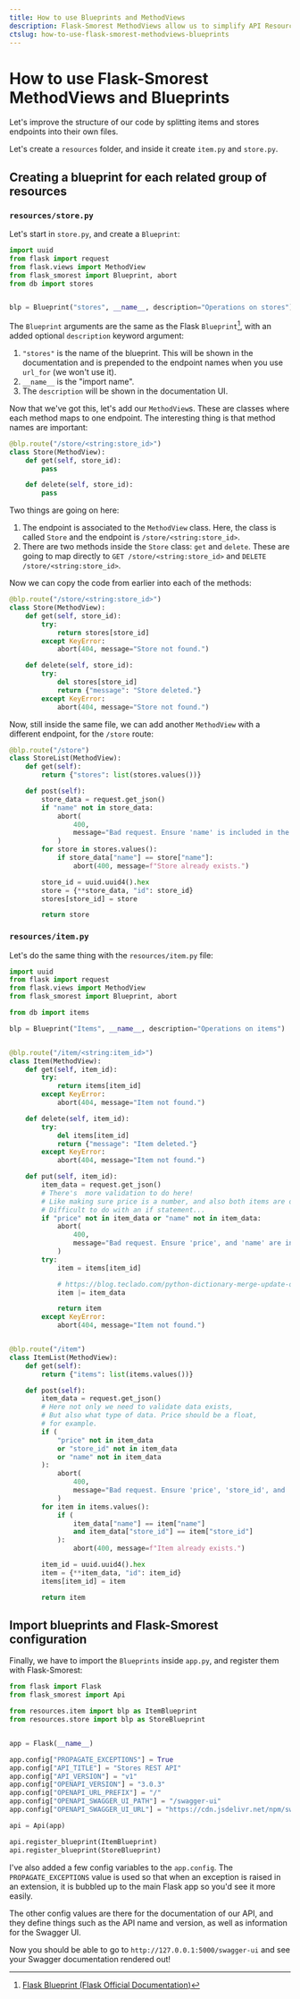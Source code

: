 ```yaml
---
title: How to use Blueprints and MethodViews
description: Flask-Smorest MethodViews allow us to simplify API Resources by defining all methods that interact with the resource in one Python class.
ctslug: how-to-use-flask-smorest-methodviews-blueprints
---
```


# How to use Flask-Smorest MethodViews and Blueprints

Let's improve the structure of our code by splitting items and stores endpoints into their own files.

Let's create a `resources` folder, and inside it create `item.py` and `store.py`.

## Creating a blueprint for each related group of resources

### `resources/store.py`

Let's start in `store.py`, and create a `Blueprint`:

```py title="resources/store.py"
import uuid
from flask import request
from flask.views import MethodView
from flask_smorest import Blueprint, abort
from db import stores


blp = Blueprint("stores", __name__, description="Operations on stores")
```

The `Blueprint` arguments are the same as the Flask `Blueprint`[^1], with an added optional `description` keyword argument:

1. `"stores"` is the name of the blueprint. This will be shown in the documentation and is prepended to the endpoint names when you use `url_for` (we won't use it).
2. `__name__` is the "import name".
3. The `description` will be shown in the documentation UI.


Now that we've got this, let's add our `MethodView`s. These are classes where each method maps to one endpoint. The interesting thing is that method names are important:

```py title="resources/store.py"
@blp.route("/store/<string:store_id>")
class Store(MethodView):
    def get(self, store_id):
        pass

    def delete(self, store_id):
        pass
```

Two things are going on here:

1. The endpoint is associated to the `MethodView` class. Here, the class is called `Store` and the endpoint is `/store/<string:store_id>`.
2. There are two methods inside the `Store` class: `get` and `delete`. These are going to map directly to `GET /store/<string:store_id>` and `DELETE /store/<string:store_id>`.

Now we can copy the code from earlier into each of the methods:

```py title="resources/store.py"
@blp.route("/store/<string:store_id>")
class Store(MethodView):
    def get(self, store_id):
        try:
            return stores[store_id]
        except KeyError:
            abort(404, message="Store not found.")

    def delete(self, store_id):
        try:
            del stores[store_id]
            return {"message": "Store deleted."}
        except KeyError:
            abort(404, message="Store not found.")
```

Now, still inside the same file, we can add another `MethodView` with a different endpoint, for the `/store` route:

```py title="resources/store.py"
@blp.route("/store")
class StoreList(MethodView):
    def get(self):
        return {"stores": list(stores.values())}

    def post(self):
        store_data = request.get_json()
        if "name" not in store_data:
            abort(
                400,
                message="Bad request. Ensure 'name' is included in the JSON payload.",
            )
        for store in stores.values():
            if store_data["name"] == store["name"]:
                abort(400, message=f"Store already exists.")

        store_id = uuid.uuid4().hex
        store = {**store_data, "id": store_id}
        stores[store_id] = store

        return store
```

### `resources/item.py`

Let's do the same thing with the `resources/item.py` file:

```py title="resources/item.py"
import uuid
from flask import request
from flask.views import MethodView
from flask_smorest import Blueprint, abort

from db import items

blp = Blueprint("Items", __name__, description="Operations on items")


@blp.route("/item/<string:item_id>")
class Item(MethodView):
    def get(self, item_id):
        try:
            return items[item_id]
        except KeyError:
            abort(404, message="Item not found.")

    def delete(self, item_id):
        try:
            del items[item_id]
            return {"message": "Item deleted."}
        except KeyError:
            abort(404, message="Item not found.")

    def put(self, item_id):
        item_data = request.get_json()
        # There's  more validation to do here!
        # Like making sure price is a number, and also both items are optional
        # Difficult to do with an if statement...
        if "price" not in item_data or "name" not in item_data:
            abort(
                400,
                message="Bad request. Ensure 'price', and 'name' are included in the JSON payload.",
            )
        try:
            item = items[item_id]

            # https://blog.teclado.com/python-dictionary-merge-update-operators/
            item |= item_data

            return item
        except KeyError:
            abort(404, message="Item not found.")


@blp.route("/item")
class ItemList(MethodView):
    def get(self):
        return {"items": list(items.values())}

    def post(self):
        item_data = request.get_json()
        # Here not only we need to validate data exists,
        # But also what type of data. Price should be a float,
        # for example.
        if (
            "price" not in item_data
            or "store_id" not in item_data
            or "name" not in item_data
        ):
            abort(
                400,
                message="Bad request. Ensure 'price', 'store_id', and 'name' are included in the JSON payload.",
            )
        for item in items.values():
            if (
                item_data["name"] == item["name"]
                and item_data["store_id"] == item["store_id"]
            ):
                abort(400, message=f"Item already exists.")

        item_id = uuid.uuid4().hex
        item = {**item_data, "id": item_id}
        items[item_id] = item

        return item
```

## Import blueprints and Flask-Smorest configuration

Finally, we have to import the `Blueprints` inside `app.py`, and register them with Flask-Smorest:

```py title="app.py"
from flask import Flask
from flask_smorest import Api

from resources.item import blp as ItemBlueprint
from resources.store import blp as StoreBlueprint


app = Flask(__name__)

app.config["PROPAGATE_EXCEPTIONS"] = True
app.config["API_TITLE"] = "Stores REST API"
app.config["API_VERSION"] = "v1"
app.config["OPENAPI_VERSION"] = "3.0.3"
app.config["OPENAPI_URL_PREFIX"] = "/"
app.config["OPENAPI_SWAGGER_UI_PATH"] = "/swagger-ui"
app.config["OPENAPI_SWAGGER_UI_URL"] = "https://cdn.jsdelivr.net/npm/swagger-ui-dist/"

api = Api(app)

api.register_blueprint(ItemBlueprint)
api.register_blueprint(StoreBlueprint)
```

I've also added a few config variables to the `app.config`. The `PROPAGATE_EXCEPTIONS` value is used so that when an exception is raised in an extension, it is bubbled up to the main Flask app so you'd see it more easily.

The other config values are there for the documentation of our API, and they define things such as the API name and version, as well as information for the Swagger UI.

Now you should be able to go to `http://127.0.0.1:5000/swagger-ui` and see your Swagger documentation rendered out!

[^1]: [Flask Blueprint (Flask Official Documentation)](https://flask.palletsprojects.com/en/2.1.x/api/#flask.Blueprint)